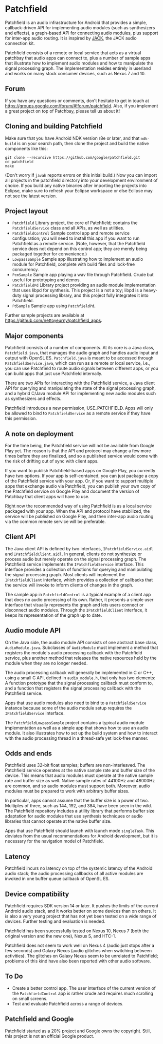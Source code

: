 Patchfield
==========

Patchfield is an audio infrastructure for Android that provides a simple,
callback-driven API for implementing audio modules (such as synthesizers and
effects), a graph-based API for connecting audio modules, plus support for
inter-app audio routing. It is inspired by [JACK](http://jackaudio.org "JACK"),
the JACK audio connection kit.

Patchfield consists of a remote or local service that acts as a virtual
patchbay that audio apps can connect to, plus a number of sample apps that
illustrate how to implement audio modules and how to manipulate the signal
processing graph. The implementation resides entirely in userland and works on
many stock consumer devices, such as Nexus 7 and 10.

Forum
-----

If you have any questions or comments, don't hesitate to get in touch at
https://groups.google.com/forum/#!forum/patchfield. Also, if you implement a
great project on top of Patchbay, please tell us about it!


Cloning and building Patchfield
-------------------------------

Make sure that you have Android NDK version r8e or later, and that
``ndk-build`` is on your search path, then clone the project and build the
native components like this:

```
git clone --recursive https://github.com/google/patchfield.git
cd patchfield
make
```

(Don't worry if ``javah`` reports errors on this initial build.) Now you can
import all projects in the patchfield directory into your development
environment of choice. If you build any native binaries after importing the
projects into Eclipse, make sure to refresh your Eclipse workspace or else
Eclipse may not see the latest version.


Project layout
--------------

* ``Patchfield`` Library project, the core of Patchfield; contains the
  ``PatchfieldService`` class and all APIs, as well as utilities.
* ``PatchfieldControl`` Sample control app and remote service configuration; you
  will need to install this app if you want to run Patchfield as a remote
service. (Note, however, that the Patchfield service does not depend on this
control app; they are merely being packaged together for convenience.)
* ``LowpassSample`` Sample app illustrating how to implement an audio module
  for Patchfield, complete with build files and lock-free concurrency.
* ``PcmSample`` Sample app playing a wav file through Patchfield.  Crude but
  useful for prototyping and demos.
* ``PatchfieldPd`` Library project providing an audio module implementation
  that uses libpd for synthesis. This project is a not a toy; libpd is a
heavy-duty signal processing library, and this project fully integrates it into
Patchfield.
* ``PdSample`` Sample app using ``PatchfieldPd``.

Further sample projects are available at
https://github.com/nettoyeurny/patchfield_apps.

Major components
----------------

Patchfield consists of a number of components. At its core is a Java class,
``Patchfield.java``, that manages the audio graph and handles audio input and
output with OpenSL ES. ``Patchfield.java`` is meant to be accessed through
``PatchfieldService.java``, which can run as a remote or local service, i.e.,
you can use Patchfield to route audio signals between different apps, or you
can build apps that just use Patchfield internally.

There are two APIs for interacting with the Patchfield service, a Java client
API for querying and manipulating the state of the signal processing graph, and
a hybrid C/Java module API for implementing new audio modules such as
synthesizers and effects.

Patchfield introduces a new permission, USE_PATCHFIELD. Apps will only be
allowed to bind to ``PatchfieldService`` as a remote service if they have this
permission.

A note on deployment
--------------------

For the time being, the Patchfield service will not be available from Google
Play yet. The reason is that the API and protocol may change a few more times
before they are finalized, and so a published service would come with the risk
of drifting out of sync with client apps.

If you want to publish Patchfield-based apps on Google Play, you currently have
two options. If your app is self-contained, you can just package a copy of the
Patchfield service with your app. Or, if you want to support multiple apps that
exchange audio via Patchfield, you can publish your own copy of the Patchfield
service on Google Play and document the version of Patchbay that client apps
will have to use.

Right now the recommended way of using Patchfield is as a local service
packaged with your app. When the API and protocol have stabilized, the service
will be published on Google Play, and then inter-app audio routing via the
common remote service will be preferable.

Client API
----------

The Java client API is defined by two interfaces, ``IPatchfieldService.aidl``
and ``IPatchfieldClient.aidl``. In general, clients do not synthesize or
process audio but merely operate on the signal processing graph. The Patchfield
service implements the ``IPatchfieldService`` interface. This interface
provides a collection of functions for querying and manipulating the signal
processing graph. Most clients will implement the ``IPatchfieldClient``
interface, which provides a collection of callbacks that the service will
invoke to inform clients of changes in the graph.

The sample app in ``PatchfieldControl`` is a typical example of a client app
that does no audio processing of its own. Rather, it presents a simple user
interface that visually represents the graph and lets users connect or
disconnect audio modules. Through the ``IPatchfieldClient`` interface, it keeps
its representation of the graph up to date.

Audio module API
----------------

On the Java side, the audio module API consists of one abstract base class,
``AudioModule.java``. Subclasses of ``AudioModule`` must implement a method
that registers the module's audio processing callback with the Patchfield
service, plus another method that releases the native resources held by the
module when they are no longer needed.

The audio processing callback will generally be implemented in C or C++, using
a small C API, defined in ``audio_module.h``, that only has two elements: A
function prototype that the signal processing callback must conform to, and a
function that registers the signal processing callback with the Patchfield
service.

Apps that use audio modules also need to bind to a ``PatchfieldService``
instance because some of the audio module setup requires the
``IPatchfieldService`` interface.

The ``PatchfieldLowpassSample`` project contains a typical audio module
implementation as well as a simple app that shows how to use an audio module.
It also illustrates how to set up the build system and how to interact with the
audio processing thread in a thread-safe yet lock-free manner.


Odds and ends
-------------

Patchfield uses 32-bit float samples; buffers are non-interleaved.  The
Patchfield service operates at the native sample rate and buffer size of the
device. This means that audio modules must operate at the native sample rate
and buffer size as well. Native sample rates of 44100Hz and 48000Hz are common,
and so audio modules must support both. Moreover, audio modules must be
prepared to work with arbitrary buffer sizes.

In particular, apps cannot assume that the buffer size is a power of two.
Multiples of three, such as 144, 192, and 384, have been seen in the wild. The
Patchfield repository includes a utility library that performs buffer size
adaptation for audio modules that use synthesis techniques or audio libraries
that cannot operate at the native buffer size.

Apps that use Patchfield should launch with launch mode ``singleTask``. This
deviates from the usual recommendations for Android development, but it is
necessary for the navigation model of Patchfield.

Latency
-------

Patchfield incurs no latency on top of the systemic latency of the Android audio
stack; the audio processing callbacks of all active modules are invoked in one
buffer queue callback of OpenSL ES.

Device compatibility
--------------------

Patchfield requires SDK version 14 or later. It pushes the limits of the
current Android audio stack, and it works better on some devices than on
others. It is also a very young project that has not yet been tested on a wide
range of devices. Further testing and evaluation is needed.

Patchfield has been successfully tested on Nexus 10, Nexus 7 (both the original
version and the new one), Nexus S, and HTC-1.

Patchfield does not seem to work well on Nexus 4 (audio just stops after a few
seconds) and Galaxy Nexus (audio glitches when switching between activities).
The glitches on Galaxy Nexus seem to be unrelated to Patchfield; problems of
this kind have also been reported with other audio software.

To Do
-----

* Create a better control app. The user interface of the current version of the
  ``PatchfieldControl`` app is rather crude and requires much scrolling on
small screens.
* Test and evaluate Patchfield across a range of devices.

Patchfield and Google
---------------------

Patchfield started as a 20% project and Google owns the copyright.  Still, this
project is not an official Google product.
